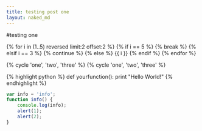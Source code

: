 ```yaml
---
title: testing post one
layout: naked_md
---
```


#testing one

{% for i in (1..5) reversed limit:2 offset:2  %}
    {% if i == 5 %}
        {% break %}
    {% elsif i == 3 %}
        {% continue %}
    {% else %}
        {{ i }}
    {% endif %}
{% endfor %}

{% cycle 'one', 'two', 'three' %}
{% cycle 'one', 'two', 'three' %}

{% highlight python %}
def yourfunction():
     print "Hello World!"
{% endhighlight %}

```javascript
var info = 'info';
function info() {
    console.log(info);
    alert(1);
    alert(2);
}
```